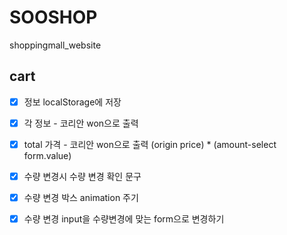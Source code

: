 # SOOSHOP
shoppingmall_website

## cart
- [x] 정보 localStorage에 저장
- [x] 각 정보 - 코리안 won으로 출력
- [x] total 가격 - 코리안 won으로 출력
   (origin price) * (amount-select form.value)

- [x] 수량 변경시 수량 변경 확인 문구
- [x] 수량 변경 박스 animation 주기
- [x] 수량 변경 input을 수량변경에 맞는 form으로 변경하기